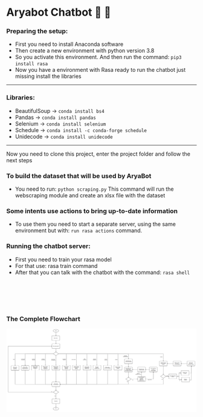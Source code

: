 # Aryabot Chatbot :wolf: :speech_balloon:


### Preparing the setup: 

- First you need to install Anaconda software
- Then create a new environment with python version 3.8
- So you activate this environment. And then run the command: `pip3 install rasa`
- Now you have a environment with Rasa ready to run the chatbot just missing install the libraries  

***  
### Libraries:

- BeautifulSoup -> `conda install bs4`
- Pandas -> `conda install pandas`
- Selenium -> `conda install selenium`
- Schedule -> `conda install -c conda-forge schedule`
- Unidecode -> `conda install unidecode`  

***
Now you need to clone this project, enter the project folder and follow the next steps

### To build the dataset that will be used by AryaBot
- You need to run: `python scraping.py`
This command will run the webscraping module and create an xlsx file with the dataset

### Some intents use actions to bring up-to-date information 
- To use them you need to start a separate server, using the same environment but with: `run rasa actions` command.

### Running the chatbot server:
- First you need to train your rasa model 
- For that use: rasa train command
- After that you can talk with the chatbot with the command: `rasa shell`  

</br>
</br>
</br>
</br>

### The Complete Flowchart

![Alt text](https://github.com/daradsl/aryabot/blob/master/fluxograma-completo.png?raw=true)

